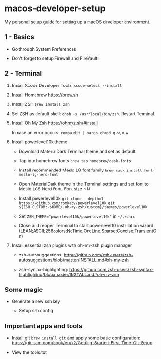 # macos-developer-setup
My personal setup guide for setting up a macOS developer environment.

## 1 - Basics

- Go through System Preferences

- Don't forget to setup Firewall and FireVault!

## 2 - Terminal

1. Install Xcode Developer Tools: `xcode-select --install`

2. Install Homebrew https://brew.sh

3. Install ZSH `brew install zsh`

4. Set ZSH as default shell: `chsh -s /usr/local/bin/zsh`. Restart Terminal.

5. Install Oh My Zsh https://ohmyz.sh/#install
    
    In case an error occurs: `compaudit | xargs chmod g-w,o-w`
    
6. Install powerlevel10k theme

   - Download MaterialDark Terminal theme and set as default.

   - Tap into homebrew fonts `brew tap homebrew/cask-fonts`
  
   - Install recommended Meslo LG font family `brew cask install font-meslo-lg-nerd-font`
   
   - Open MaterialDark theme in the Terminal settings and set font to Meslo LGS Nerd Font. Font size ~13
   
   - Install powerlevel10k `git clone --depth=1 https://github.com/romkatv/powerlevel10k.git ${ZSH_CUSTOM:-$HOME/.oh-my-zsh/custom}/themes/powerlevel10k`
   
   - Set `ZSH_THEME="powerlevel10k/powerlevel10k"` in `~/.zshrc`
   
   - Close and reopen Terminal to start powerlevel10 installation wizard (LEAN;ASCII;256colors;NoTime;OneLine;Sparse;Concise;TransientOn)
   
7. Install essential zsh plugins with oh-my-zsh plugin manager

   - zsh-autosuggestions: https://github.com/zsh-users/zsh-autosuggestions/blob/master/INSTALL.md#oh-my-zsh

   - zsh-syntax-highlighting: https://github.com/zsh-users/zsh-syntax-highlighting/blob/master/INSTALL.md#oh-my-zsh
   
## Some magic

   - Generate a new ssh key
   
     - Setup ssh config
   
## Important apps and tools

   - Install git `brew install git` and apply some basic configuration: https://git-scm.com/book/en/v2/Getting-Started-First-Time-Git-Setup

   - View the tools.txt
